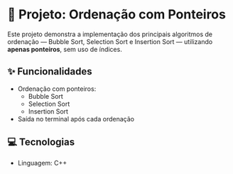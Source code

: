 # 🔢 Projeto: Ordenação com Ponteiros

Este projeto demonstra a implementação dos principais algoritmos de ordenação — Bubble Sort, Selection Sort e Insertion Sort — utilizando **apenas ponteiros**, sem uso de índices.

## ✨ Funcionalidades

- Ordenação com ponteiros:
  - Bubble Sort
  - Selection Sort
  - Insertion Sort
- Saída no terminal após cada ordenação

## 💻 Tecnologias

- Linguagem: C++



